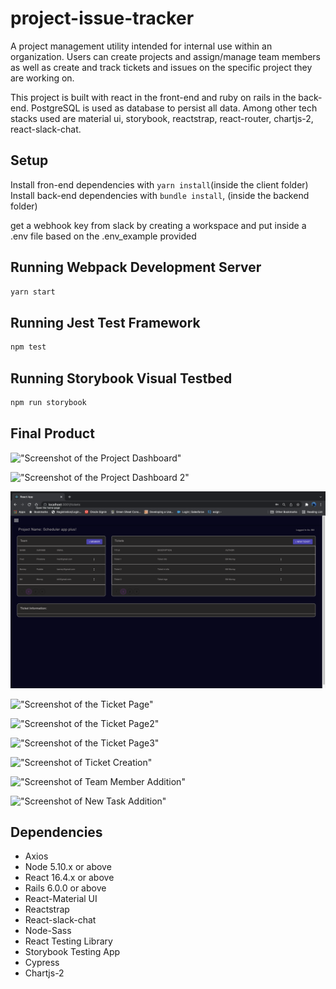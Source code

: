 # project-issue-tracker

A project management utility intended for internal use within an organization. Users can create projects and assign/manage team members as well as create and track tickets and issues on the specific project they are working on.

This project is built with react in the front-end and ruby on rails in the back-end. PostgreSQL is used as database to persist all data. Among other tech stacks used are material ui, storybook, reactstrap, react-router, chartjs-2, react-slack-chat.

## Setup

Install fron-end dependencies with `yarn install`(inside the client folder)
Install back-end dependencies with `bundle install`, (inside the backend folder)

get a webhook key from slack by creating a workspace and put inside a .env file based on the .env_example provided

## Running Webpack Development Server

```sh
yarn start
```

## Running Jest Test Framework

```sh
npm test
```

## Running Storybook Visual Testbed

```sh
npm run storybook
```

## Final Product

!["Screenshot of the Project Dashboard"](https://github.com/lateefazeez/project-issue-tracker/blob/master/client/src/images/Screen%20Shot%202021-12-01%20at%2012.32.40%20PM.png?raw=true)

!["Screenshot of the Project Dashboard 2"](https://github.com/lateefazeez/project-issue-tracker/blob/master/client/src/images/Screen%20Shot%202021-12-01%20at%2012.32.54%20PM.png?raw=true)

!["Screenshot of the Project Dashboard 2"](https://github.com/lateefazeez/project-issue-tracker/blob/master/client/src/images/Screen%20Shot%202021-12-01%20at%201.18.37%20PM.png?raw=true)

!["Screenshot of the Ticket Page"](https://github.com/lateefazeez/project-issue-tracker/blob/master/client/src/images/Screen%20Shot%202021-12-01%20at%2012.35.23%20PM.png?raw=true)

!["Screenshot of the Ticket Page2"](https://github.com/lateefazeez/project-issue-tracker/blob/master/client/src/images/Screen%20Shot%202021-12-01%20at%2012.35.39%20PM.png?raw=true)

!["Screenshot of the Ticket Page3"](https://github.com/lateefazeez/project-issue-tracker/blob/master/client/src/images/Screen%20Shot%202021-12-01%20at%2012.35.49%20PM.png?raw=true)

!["Screenshot of Ticket Creation"](https://github.com/lateefazeez/project-issue-tracker/blob/master/client/src/images/Screen%20Shot%202021-12-01%20at%2012.36.13%20PM.png?raw=true)

!["Screenshot of Team Member Addition"](https://github.com/lateefazeez/project-issue-tracker/blob/master/client/src/images/Screen%20Shot%202021-12-01%20at%2012.36.21%20PM.png?raw=true)

!["Screenshot of New Task Addition"](https://github.com/lateefazeez/project-issue-tracker/blob/master/client/src/images/Screen%20Shot%202021-12-01%20at%2012.36.25%20PM.png?raw=true)

## Dependencies

- Axios
- Node 5.10.x or above
- React 16.4.x or above
- Rails 6.0.0 or above
- React-Material UI
- Reactstrap
- React-slack-chat
- Node-Sass
- React Testing Library
- Storybook Testing App
- Cypress
- Chartjs-2
